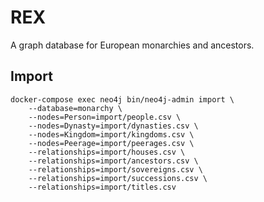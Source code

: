 # REX

A graph database for European monarchies and ancestors.

## Import

    docker-compose exec neo4j bin/neo4j-admin import \
        --database=monarchy \
        --nodes=Person=import/people.csv \
        --nodes=Dynasty=import/dynasties.csv \
        --nodes=Kingdom=import/kingdoms.csv \
        --nodes=Peerage=import/peerages.csv \
        --relationships=import/houses.csv \
        --relationships=import/ancestors.csv \
        --relationships=import/sovereigns.csv \
        --relationships=import/successions.csv \
        --relationships=import/titles.csv
